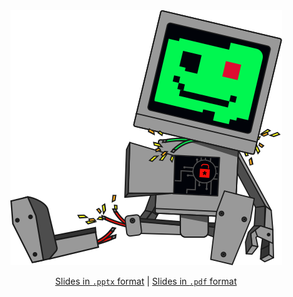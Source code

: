 <div align="center"> <img src="./logo.svg"></a> 

[Slides in `.pptx` format](https://github.com/redcode-labs/talks/blob/master/TheHackSummit2022/MadeInGolang.pptx) | [Slides in `.pdf` format](https://github.com/redcode-labs/talks/blob/master/TheHackSummit/MadeInGolang.pdf)

</div>
